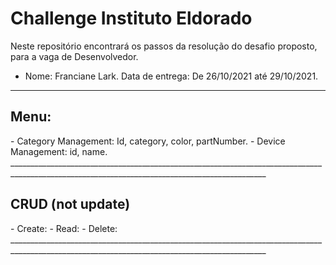 <h1> Challenge Instituto Eldorado </h1>

Neste repositório encontrará os passos da resolução do desafio proposto, para a vaga de Desenvolvedor.
- Nome: Franciane Lark. Data de entrega: De 26/10/2021 até 29/10/2021.
______________________________________________________________________________________________________________________________________________
<h2> Menu: </h2>
- Category Management: Id, category, color,
partNumber.
- Device Management: id, name.
______________________________________________________________________________________________________________________________________________
<h2> CRUD (not update) </h2>
- Create:
- Read:
- Delete:
______________________________________________________________________________________________________________________________________________
